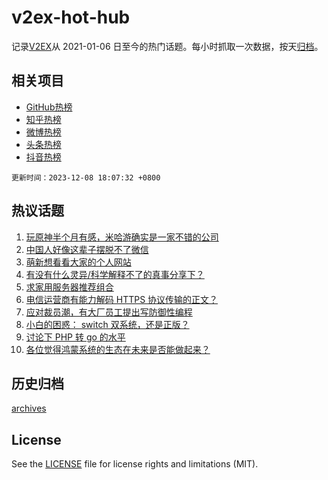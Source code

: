 # v2ex-hot-hub

 记录[V2EX](https://www.v2ex.com/)从 2021-01-06 日至今的热门话题。每小时抓取一次数据，按天[归档](archives)。
 
 ## 相关项目

- [GitHub热榜](https://github.com/lonnyzhang423/github-hot-hub)
- [知乎热榜](https://github.com/lonnyzhang423/zhihu-hot-hub)
- [微博热榜](https://github.com/lonnyzhang423/weibo-hot-hub)
- [头条热榜](https://github.com/lonnyzhang423/toutiao-hot-hub)
- [抖音热榜](https://github.com/lonnyzhang423/douyin-hot-hub)


 `更新时间：2023-12-08 18:07:32 +0800`

## 热议话题

1. [玩原神半个月有感，米哈游确实是一家不错的公司](https://www.v2ex.com/t/998568)
1. [中国人好像这辈子摆脱不了微信](https://www.v2ex.com/t/998578)
1. [萌新想看看大家的个人网站](https://www.v2ex.com/t/998516)
1. [有没有什么灵异/科学解释不了的真事分享下？](https://www.v2ex.com/t/998674)
1. [求家用服务器推荐组合](https://www.v2ex.com/t/998550)
1. [电信运营商有能力解码 HTTPS 协议传输的正文？](https://www.v2ex.com/t/998716)
1. [应对裁员潮，有大厂员工提出写防御性编程](https://www.v2ex.com/t/998557)
1. [小白的困惑： switch 双系统，还是正版？](https://www.v2ex.com/t/998562)
1. [讨论下 PHP 转 go 的水平](https://www.v2ex.com/t/998612)
1. [各位觉得鸿蒙系统的生态在未来是否能做起来？](https://www.v2ex.com/t/998683)

## 历史归档

[archives](archives)

## License

See the [LICENSE](LICENSE) file for license rights and limitations (MIT).
